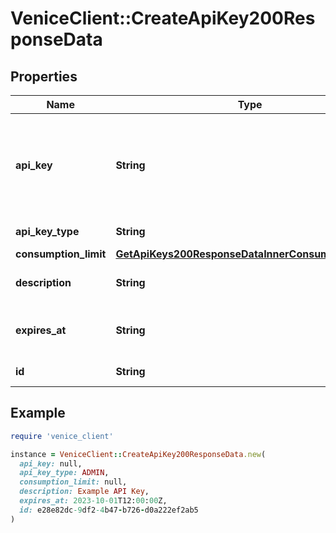 # VeniceClient::CreateApiKey200ResponseData

## Properties

| Name | Type | Description | Notes |
| ---- | ---- | ----------- | ----- |
| **api_key** | **String** | The API Key. This is only shown once, so make sure to save it somewhere safe. |  |
| **api_key_type** | **String** | The API Key type |  |
| **consumption_limit** | [**GetApiKeys200ResponseDataInnerConsumptionLimits**](GetApiKeys200ResponseDataInnerConsumptionLimits.md) |  |  |
| **description** | **String** | The API Key description | [optional] |
| **expires_at** | **String** | The API Key expiration date |  |
| **id** | **String** | The API Key ID |  |

## Example

```ruby
require 'venice_client'

instance = VeniceClient::CreateApiKey200ResponseData.new(
  api_key: null,
  api_key_type: ADMIN,
  consumption_limit: null,
  description: Example API Key,
  expires_at: 2023-10-01T12:00:00Z,
  id: e28e82dc-9df2-4b47-b726-d0a222ef2ab5
)
```

